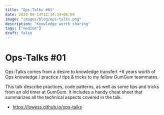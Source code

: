 ```yaml
---
title: "Ops-Talks #01"
date: 2020-09-14T12:14:34+06:00
image: "images/blog/ops-talks.png"
description: "Knowledge worth sharing"
tags: ["medium"]
draft: false
---
```


# Ops-Talks #01

Ops-Talks comes from a desire to knowledge transfert +6 years worth of Ops knowledge / practice / tips & tricks to my fellow GumGum teammates.

This talk describe practices, code patterns, as well as some tips and tricks from an old timer at GumGum. It Includes a handy cheat sheet that summarizes all the technical aspects covered in the talk.

* https://lowess.github.io/ops-talks
